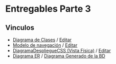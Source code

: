 # Entregables Parte 3
## Vinculos
- [Diagrama de Clases](./Diagrama-de-Clases.png) / [Editar](https://online.visual-paradigm.com/share.jsp?id=313731303939372d31)
- [Modelo de navegación](./Diagrama%20de%20navegación) / [Editar](https://lucid.app/lucidchart/6947a2d1-83e5-41be-9a65-f5c5d8220fc6/edit?viewport_loc=-436%2C164%2C2560%2C1232%2C0_0&invitationId=inv_50b97f11-7b9a-4ac5-824b-071a5234c48a)
- [DiagramaDespliegueCSS (Vista Física)](https://user-images.githubusercontent.com/92701639/141178390-73177ae7-aee1-4d2f-ad61-df5f01b7d0ce.jpg) / [Editar](https://drive.google.com/file/d/1F30HFlQEwve3Zs-sE5QV6O-m2IHKTneN/view?usp=sharing)
- [Diagrama ER](./Diagrama%20ER.jpg) / [Diagrama Generado de la BD](https://dbdiagram.io/d/61881e19d5d522682dfc7350)
